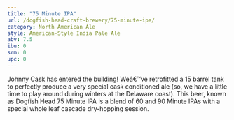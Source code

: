 ```yaml
---
title: "75 Minute IPA"
url: /dogfish-head-craft-brewery/75-minute-ipa/
category: North American Ale
style: American-Style India Pale Ale
abv: 7.5
ibu: 0
srm: 0
upc: 0
---
```

Johnny Cask has entered the building! Weâ€™ve retrofitted a 15 barrel tank to perfectly produce a very special cask conditioned ale (so, we have a little time to play around during winters at the Delaware coast). This beer, known as Dogfish Head 75 Minute IPA is a blend of 60 and 90 Minute IPAs with a special whole leaf cascade dry-hopping session.
